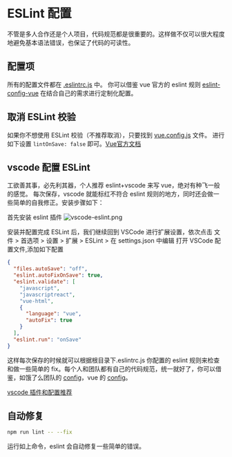 # ESLint 配置

不管是多人合作还是个人项目，代码规范都是很重要的。这样做不仅可以很大程度地避免基本语法错误，也保证了代码的可读性。

## 配置项

所有的配置文件都在 [.eslintrc.js](https://github.com/lqsong/admin-antd-vue/blob/main/.eslintrc.js) 中。
你可以借鉴 vue 官方的 eslint 规则 [eslint-config-vue](https://github.com/vuejs/eslint-config-vue) 在结合自己的需求进行定制化配置。


## 取消 ESLint 校验

如果你不想使用 ESLint 校验（不推荐取消），只要找到 [vue.config.js](https://github.com/lqsong/admin-antd-vue/blob/main/vue.config.js) 文件。
进行如下设置 `lintOnSave: false` 即可。[Vue官方文档](https://cli.vuejs.org/zh/config/#lintonsave)

## vscode 配置 ESLint

工欲善其事，必先利其器，个人推荐 eslint+vscode 来写 vue，绝对有种飞一般的感觉。
每次保存，vscode 就能标红不符合 eslint 规则的地方，同时还会做一些简单的自我修正。安装步骤如下：

首先安装 eslint 插件
![vscode-eslint.png](https://gitee.com/lqsong/public/raw/master/admin-element-vue/vscode-eslint.png)

安装并配置完成 ESLint 后，我们继续回到 VSCode 进行扩展设置，依次点击 文件 > 首选项 > 设置 > 扩展 > ESLint > 在 settings.json 中编辑 打开 VSCode 配置文件,添加如下配置

```json
{
  "files.autoSave": "off",
  "eslint.autoFixOnSave": true,
  "eslint.validate": [
    "javascript",
    "javascriptreact",
    "vue-html",
    {
      "language": "vue",
      "autoFix": true
    }
  ],
  "eslint.run": "onSave"  
}
```

这样每次保存的时候就可以根据根目录下.eslintrc.js 你配置的 eslint 规则来检查和做一些简单的 fix。每个人和团队都有自己的代码规范，统一就好了，你可以借鉴，如饿了么团队的 [config](https://www.npmjs.com/package/eslint-config-elemefe)，vue 的 [config](https://github.com/vuejs/eslint-config-vue)。

[vscode 插件和配置推荐](https://github.com/varHarrie/Dawn-Blossoms/issues/10)


## 自动修复

```bash
npm run lint -- --fix
```

运行如上命令，eslint 会自动修复一些简单的错误。

